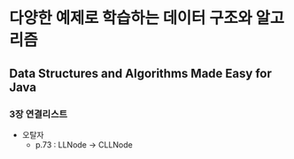 # 다양한 예제로 학습하는 데이터 구조와 알고리즘
## Data Structures and Algorithms Made Easy for Java

### 3장 연결리스트

- 오탈자
  * p.73 : LLNode -> CLLNode
